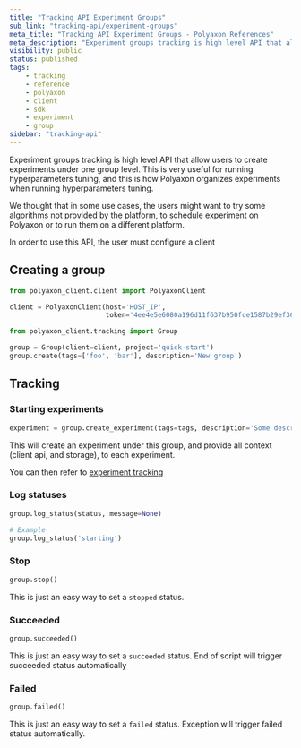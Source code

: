 ```yaml
---
title: "Tracking API Experiment Groups"
sub_link: "tracking-api/experiment-groups"
meta_title: "Tracking API Experiment Groups - Polyaxon References"
meta_description: "Experiment groups tracking is high level API that allow users to create experiments under one group level. This is very useful for running hyperparameters tuning, and this is how Polyaxon organizes experiments when running hyperparameters tuning."
visibility: public
status: published
tags:
    - tracking
    - reference
    - polyaxon
    - client
    - sdk
    - experiment
    - group
sidebar: "tracking-api"
---
```


Experiment groups tracking is high level API that allow users to create 
experiments under one group level. This is very useful for running 
hyperparameters tuning, and this is how Polyaxon 
organizes experiments when running hyperparameters tuning.

We thought that in some use cases, the users might want to try some 
algorithms not provided by the platform, to schedule experiment on Polyaxon or to run them on a different platform.

In order to use this API, the user must configure a client

## Creating a group

```python
from polyaxon_client.client import PolyaxonClient

client = PolyaxonClient(host='HOST_IP',
                        token='4ee4e5e6080a196d11f637b950fce1587b29ef36')
```

```python
from polyaxon_client.tracking import Group

group = Group(client=client, project='quick-start')
group.create(tags=['foo', 'bar'], description='New group')
```

## Tracking 

### Starting experiments

```python
experiment = group.create_experiment(tags=tags, description='Some description')
```

This will create an experiment under this group, and provide all context (client api, and storage), to each experiment.

You can then refer to [experiment tracking](/polyaxon_tracking/experiments)


### Log statuses
 
```python
group.log_status(status, message=None)

# Example
group.log_status('starting')
```

### Stop

```python
group.stop()
```

This is just an easy way to set a `stopped` status.

### Succeeded

```python
group.succeeded()
```

This is just an easy way to set a `succeeded` status. End of script will trigger succeeded status automatically

### Failed
```python
group.failed()
```

This is just an easy way to set a `failed` status. Exception will trigger failed status automatically.
